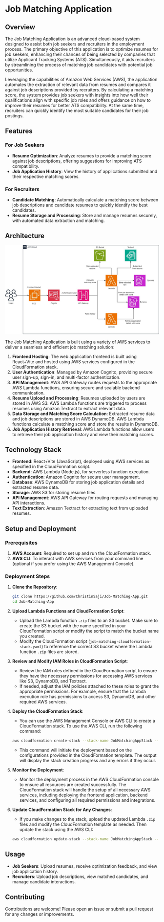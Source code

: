 # Job Matching Application

## Overview

The Job Matching Application is an advanced cloud-based system designed to assist both job seekers and recruiters in the employment process. The primary objective of this application is to optimize resumes for job seekers, enhancing their chances of being selected by companies that utilize Applicant Tracking Systems (ATS). Simultaneously, it aids recruiters by streamlining the process of matching job candidates with potential job opportunities.

Leveraging the capabilities of Amazon Web Services (AWS), the application automates the extraction of relevant data from resumes and compares it against job descriptions provided by recruiters. By calculating a matching score, the system provides job seekers with insights into how well their qualifications align with specific job roles and offers guidance on how to improve their resumes for better ATS compatibility. At the same time, recruiters can quickly identify the most suitable candidates for their job postings.

## Features

### For Job Seekers

- **Resume Optimization**: Analyze resumes to provide a matching score against job descriptions, offering suggestions for improving ATS compatibility.
- **Job Application History**: View the history of applications submitted and their respective matching scores.

### For Recruiters

- **Candidate Matching**: Automatically calculate a matching score between job descriptions and candidate resumes to quickly identify the best candidates.
- **Resume Storage and Processing**: Store and manage resumes securely, with automated data extraction and matching.

## Architecture

![Architecture Screenshot](screenshots/architecture_diagram.jpg)

The Job Matching Application is built using a variety of AWS services to deliver a seamless and efficient job matching solution:

1. **Frontend Hosting**: The web application frontend is built using React+Vite and hosted using AWS services configured in the CloudFormation stack.
2. **User Authentication**: Managed by Amazon Cognito, providing secure user sign-up, sign-in, and multi-factor authentication.
3. **API Management**: AWS API Gateway routes requests to the appropriate AWS Lambda functions, ensuring secure and scalable backend communication.
4. **Resume Upload and Processing**: Resumes uploaded by users are stored in AWS S3. AWS Lambda functions are triggered to process resumes using Amazon Textract to extract relevant data.
5. **Data Storage and Matching Score Calculation**: Extracted resume data and job descriptions are stored in AWS DynamoDB. AWS Lambda functions calculate a matching score and store the results in DynamoDB.
6. **Job Application History Retrieval**: AWS Lambda functions allow users to retrieve their job application history and view their matching scores.

## Technology Stack

- **Frontend**: React+Vite (JavaScript), deployed using AWS services as specified in the CloudFormation script.
- **Backend**: AWS Lambda (Node.js), for serverless function execution.
- **Authentication**: Amazon Cognito for secure user management.
- **Database**: AWS DynamoDB for storing job application details and extracted resume data.
- **Storage**: AWS S3 for storing resume files.
- **API Management**: AWS API Gateway for routing requests and managing API interactions.
- **Text Extraction**: Amazon Textract for extracting text from uploaded resumes.

## Setup and Deployment

### Prerequisites

1. **AWS Account**: Required to set up and run the CloudFormation stack.
2. **AWS CLI**: To interact with AWS services from your command line (optional if you prefer using the AWS Management Console).

### Deployment Steps

1. **Clone the Repository**:

   ```bash
   git clone https://github.com/ChristinSaji/Job-Matching-App.git
   cd Job-Matching-App
   ```

2. **Upload Lambda Functions and CloudFormation Script**:

   - Upload the Lambda function `.zip` files to an S3 bucket. Make sure to create the S3 bucket with the name specified in your CloudFormation script or modify the script to match the bucket name you created.
   - Modify the CloudFormation script (`job-matching-cloudformation-stack.yaml`) to reference the correct S3 bucket where the Lambda function `.zip` files are stored.

3. **Review and Modify IAM Roles in CloudFormation Script**:

   - Review the IAM roles defined in the CloudFormation script to ensure they have the necessary permissions for accessing AWS services like S3, DynamoDB, and Textract.
   - If needed, adjust the IAM policies attached to these roles to grant the appropriate permissions. For example, ensure that the Lambda execution role has permissions to access S3, DynamoDB, and other required AWS services.

4. **Deploy the CloudFormation Stack**:

   - You can use the AWS Management Console or AWS CLI to create a CloudFormation stack. To use the AWS CLI, run the following command:

   ```bash
   aws cloudformation create-stack --stack-name JobMatchingAppStack --template-body file://job-matching-cloudformation-stack.yaml --capabilities CAPABILITY_IAM
   ```

   - This command will initiate the deployment based on the configurations provided in the CloudFormation template. The output will display the stack creation progress and any errors if they occur.

5. **Monitor the Deployment**:

   - Monitor the deployment process in the AWS CloudFormation console to ensure all resources are created successfully. The CloudFormation stack will handle the setup of all necessary AWS services, including deploying the frontend application, backend services, and configuring all required permissions and integrations.

6. **Update CloudFormation Stack for Any Changes**:
   - If you make changes to the stack, upload the updated Lambda `.zip` files and modify the CloudFormation template as needed. Then update the stack using the AWS CLI:
   ```bash
   aws cloudformation update-stack --stack-name JobMatchingAppStack --template-body file://job-matching-cloudformation-stack.yaml --capabilities CAPABILITY_IAM
   ```

## Usage

- **Job Seekers**: Upload resumes, receive optimization feedback, and view job application history.
- **Recruiters**: Upload job descriptions, view matched candidates, and manage candidate interactions.

## Contributing

Contributions are welcome! Please open an issue or submit a pull request for any changes or improvements.
